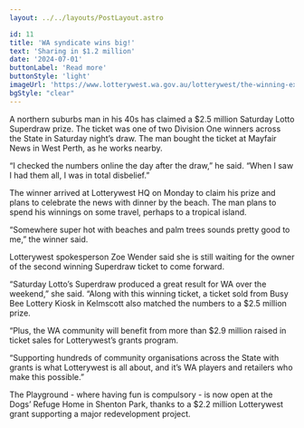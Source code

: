 ```yaml
---
layout: ../../layouts/PostLayout.astro

id: 11
title: 'WA syndicate wins big!'
text: 'Sharing in $1.2 million'
date: '2024-07-01'
buttonLabel: 'Read more'
buttonStyle: 'light'
imageUrl: 'https://www.lotterywest.wa.gov.au/lotterywest/the-winning-experience/wa-syndicate-wins-big/@@images/2324f4d2-803e-49f9-b706-bc84e5d3b263.jpeg'
bgStyle: "clear"
---
```


A northern suburbs man in his 40s has claimed a $2.5 million Saturday Lotto Superdraw prize. The ticket was one of two Division One winners across the State in Saturday night’s draw. The man bought the ticket at Mayfair News in West Perth, as he works nearby.

“I checked the numbers online the day after the draw,” he said. “When I saw I had them all, I was in total disbelief.”

The winner arrived at Lotterywest HQ on Monday to claim his prize and plans to celebrate the news with dinner by the beach. The man plans to spend his winnings on some travel, perhaps to a tropical island.

“Somewhere super hot with beaches and palm trees sounds pretty good to me,” the winner said.

Lotterywest spokesperson Zoe Wender said she is still waiting for the owner of the second winning Superdraw ticket to come forward.

“Saturday Lotto’s Superdraw produced a great result for WA over the weekend,” she said. “Along with this winning ticket, a ticket sold from Busy Bee Lottery Kiosk in Kelmscott also matched the numbers to a $2.5 million prize.

“Plus, the WA community will benefit from more than $2.9 million raised in ticket sales for Lotterywest’s grants program.

“Supporting hundreds of community organisations across the State with grants is what Lotterywest is all about, and it’s WA players and retailers who make this possible.”

The Playground - where having fun is compulsory - is now open at the Dogs’ Refuge Home in Shenton Park, thanks to a $2.2 million Lotterywest grant supporting a major redevelopment project.
